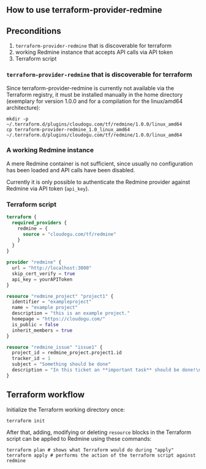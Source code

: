 ## How to use terraform-provider-redmine

## Preconditions

1. `terraform-provider-redmine` that is discoverable for terraform
1. working Redmine instance that accepts API calls via API token
1. Terraform script

### `terraform-provider-redmine` that is discoverable for terraform

Since terraform-provider-redmine is currently not available via the Terraform registry, it must be installed manually in
the home directory (exemplary for version 1.0.0 and for a compilation for the linux/amd64 architecture):

```
mkdir -p ~/.terraform.d/plugins/cloudogu.com/tf/redmine/1.0.0/linux_amd64
cp terraform-provider-redmine_1.0_linux_amd64 ~/.terraform.d/plugins/cloudogu.com/tf/redmine/1.0.0/linux_amd64
```

### A working Redmine instance

A mere Redmine container is not sufficient, since usually no configuration has been loaded and API calls have been
disabled.

Currently it is only possible to authenticate the Redmine provider against Redmine via API token (`api_key`).

### Terraform script

```terraform
terraform {
  required_providers {
    redmine = {
      source = "cloudogu.com/tf/redmine"
    }
  }
}

provider "redmine" {
  url = "http://localhost:3000"
  skip_cert_verify = true
  api_key = yourAPIToken
}

resource "redmine_project" "project1" {
  identifier = "exampleproject"
  name = "example project"
  description = "this is an example project."
  homepage = "https://cloudogu.com/"
  is_public = false
  inherit_members = true
}

resource "redmine_issue" "issue1" {
  project_id = redmine_project.project1.id
  tracker_id = 1
  subject = "Something should be done"
  description = "In this ticket an **important task** should be done!\n\nGo ahead!\n\n```bash\necho -n $PATH\n``"
}
```

## Terraform workflow

Initialize the Terraform working directory once:

```
terraform init
```

After that, adding, modifying or deleting `resource` blocks in the Terraform script can be applied to Redmine using
these commands:

```
terraform plan # shows what Terraform would do during "apply"
terraform apply # performs the action of the terraform script against redmine
```